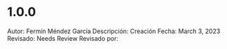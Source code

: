 # 1.0.0

Autor: Fermín Méndez García
Descripción: Creación
Fecha: March 3, 2023
Revisado: Needs Review
Revisado por: